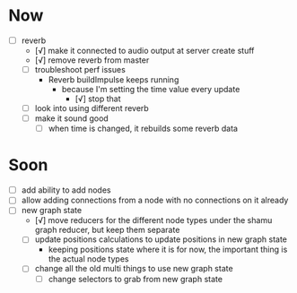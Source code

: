 # Now
- [ ] reverb
	- [√] make it connected to audio output at server create stuff
	- [√] remove reverb from master
	- [ ] troubleshoot perf issues
		- Reverb buildImpulse keeps running
			- because I'm setting the time value every update
				- [√] stop that
	- [ ] look into using different reverb
	- [ ] make it sound good
		- [ ] when time is changed, it rebuilds some reverb data

# Soon
- [ ] add ability to add nodes
- [ ] allow adding connections from a node with no connections on it already
- [ ] new graph state
	- [√] move reducers for the different node types under the shamu graph reducer, but keep them separate
	- [ ] update positions calculations to update positions in new graph state
		- keeping positions state where it is for now, the important thing is the actual node types
	- [ ] change all the old multi things to use new graph state
		- [ ] change selectors to grab from new graph state
